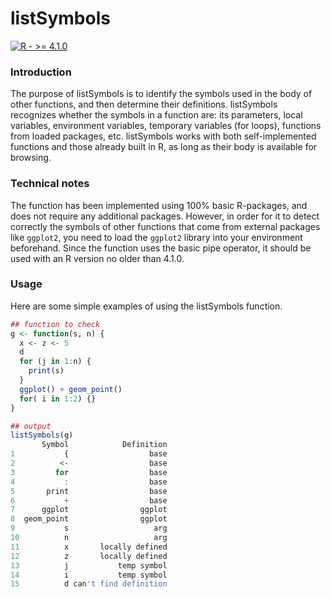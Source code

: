 # listSymbols

[![R - >= 4.1.0](https://img.shields.io/badge/R->=_4.1.0-2ea44f?logo=r&logoColor=white)](https://cran.r-project.org/bin/windows/base/old/)

### Introduction

The purpose of listSymbols is to identify the symbols used in the body of other functions, and then determine their definitions. 
listSymbols recognizes whether the symbols in a function are: its parameters, local variables, environment variables, temporary variables (for loops), functions from loaded packages, etc.
listSymbols works with both self-implemented functions and those already built in R, as long as their body is available for browsing.

### Technical notes

The function has been implemented using 100% basic R-packages, and does not require any additional packages. 
However, in order for it to detect correctly the symbols of other functions that come from external packages like `ggplot2`, you need to load the `ggplot2` library into your environment beforehand. 
Since the function uses the basic pipe operator, it should be used with an R version no older than 4.1.0.

### Usage

Here are some simple examples of using the listSymbols function.

```r
## function to check
g <- function(s, n) {
  x <- z <- 5
  d
  for (j in 1:n) {
    print(s)
  }
  ggplot() + geom_point()
  for( i in 1:2) {} 
}

## output
listSymbols(g)
       Symbol            Definition
1           {                  base
2          <-                  base
3         for                  base
4           :                  base
5       print                  base
6           +                  base
7      ggplot                ggplot
8  geom_point                ggplot
9           s                   arg
10          n                   arg
11          x       locally defined
12          z       locally defined
13          j           temp symbol
14          i           temp symbol
15          d can't find definition
```
